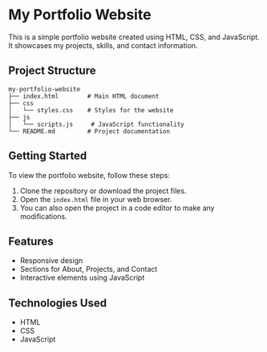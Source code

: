 # My Portfolio Website

This is a simple portfolio website created using HTML, CSS, and JavaScript. It showcases my projects, skills, and contact information.

## Project Structure

```
my-portfolio-website
├── index.html        # Main HTML document
├── css
│   └── styles.css    # Styles for the website
├── js
│   └── scripts.js     # JavaScript functionality
└── README.md         # Project documentation
```

## Getting Started

To view the portfolio website, follow these steps:

1. Clone the repository or download the project files.
2. Open the `index.html` file in your web browser.
3. You can also open the project in a code editor to make any modifications.

## Features

- Responsive design
- Sections for About, Projects, and Contact
- Interactive elements using JavaScript

## Technologies Used

- HTML
- CSS
- JavaScript
